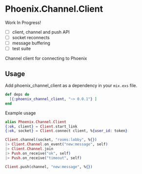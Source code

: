 # Phoenix.Channel.Client

Work In Progress!
- [ ] client, channel and push API
- [ ] socket reconnects
- [ ] message buffering
- [ ] test suite

Channel client for connecting to Phoenix

## Usage

Add phoenix_channel_client as a dependency in your `mix.exs` file.

```elixir
def deps do
  [{:phoenix_channel_client, "~> 0.0.1"} ]
end
```
Example usage
```elixir
alias Phoenix.Channel.Client
{:ok, client} = Client.start_link
{:ok, socket} = Client.connect client, %{user_id: token}

Client.channel(socket, "rooms:lobby", %{})
|> Client.Channel.on_event("new:message", self)
|> Client.Channel.join
|> Push.on_receive("ok", self)
|> Push.on_receive("timeout", self)

Client.push(channel, "new:message", %{})
```
